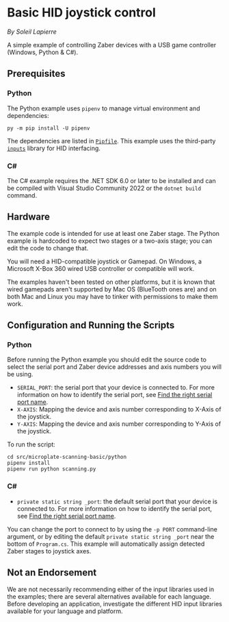 # Basic HID joystick control

*By Soleil Lapierre*

A simple example of controlling Zaber devices with a USB game controller (Windows, Python & C#).

## Prerequisites

### Python

The Python example uses `pipenv` to manage virtual environment and dependencies:

    py -m pip install -U pipenv

The dependencies are listed in [`Pipfile`](./python/Pipfile).
This example uses the third-party [`inputs`](https://pypi.org/project/inputs/) library for HID interfacing.

### C\#

The C# example requires the .NET SDK 6.0 or later to be installed and can be compiled with
Visual Studio Community 2022 or the `dotnet build` command.

## Hardware

The example code is intended for use at least one Zaber stage. The Python example is hardcoded to expect
two stages or a two-axis stage; you can edit the code to change that.

You will need a HID-compatible joystick or Gamepad. On Windows, a Microsoft X-Box 360 wired USB controller
or compatible will work.

The examples haven't been tested on other platforms, but it is known that wired gamepads aren't supported
by Mac OS (BlueTooth ones are) and on both Mac and Linux you may have to tinker with permissions to make
them work.

## Configuration and Running the Scripts

### Python

Before running the Python example you should edit the source code to select the serial port and Zaber device
addresses and axis numbers you will be using.

- `SERIAL_PORT`: the serial port that your device is connected to.
For more information on how to identify the serial port,
see [Find the right serial port name](https://software.zaber.com/motion-library/docs/guides/communication/find_right_port).
- `X-AXIS`: Mapping the device and axis number corresponding to X-Axis of the joystick.
- `Y-AXIS`: Mapping the device and axis number corresponding to Y-Axis of the joystick.

To run the script:

    cd src/microplate-scanning-basic/python
    pipenv install
    pipenv run python scanning.py

### C\#

- `private static string _port`: the default serial port that your device is connected to.
For more information on how to identify the serial port,
see [Find the right serial port name](https://software.zaber.com/motion-library/docs/guides/communication/find_right_port).

You can change the port to connect to by using the `-p PORT` command-line argument, or by
editing the default `private static string _port` near the bottom of `Program.cs`.
This example will automatically assign detected Zaber stages to joystick axes.

## Not an Endorsement

We are not necessarily recommending either of the input libraries used in the examples; there
are several alternatives available for each language. Before developing an application, investigate
the different HID input libraries available for your language and platform.
